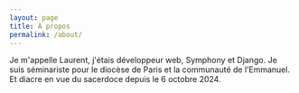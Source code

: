 ```yaml
---
layout: page
title: À propos
permalink: /about/
---
```


Je m'appelle Laurent, j'étais développeur web, Symphony et Django. Je suis séminariste pour le diocèse de Paris et la communauté de l’Emmanuel. Et diacre en vue du sacerdoce depuis le 6 octobre 2024.
